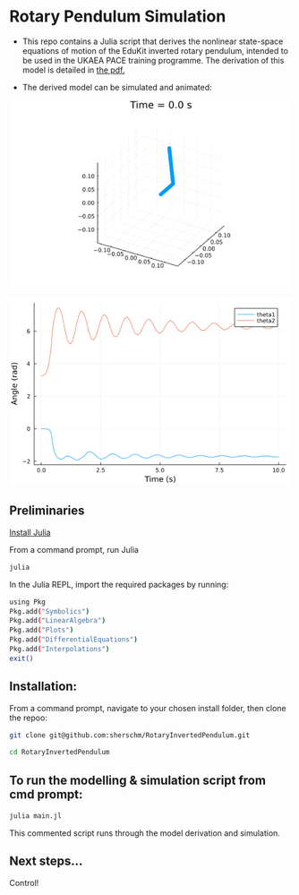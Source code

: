 # Rotary Pendulum Simulation

- This repo contains a Julia script that derives the nonlinear state-space equations of motion of the EduKit inverted rotary pendulum,
intended to be used in the UKAEA PACE training programme. The derivation of this model is detailed in [the pdf.](https://github.com/sherschm/RotaryInvertedPendulum/blob/main/Modelling%20%26%20Simulation%20of%20a%20rotary%20inverted%20pendulum.pdf)

- The derived model can be simulated and animated:

![uncontrolled cartpole gif](./rotary_pendulum_anim.gif)

![pendulum response](./response.png)

## Preliminaries
[Install Julia](https://docs.julialang.org/en/v1/manual/installation/)

From a command prompt, run Julia

```bash
julia
```
In the Julia REPL, import the required packages by running:
```bash
using Pkg
Pkg.add("Symbolics")
Pkg.add("LinearAlgebra")
Pkg.add("Plots")
Pkg.add("DifferentialEquations")
Pkg.add("Interpolations")
exit()
```

## Installation:

From a command prompt, navigate to your chosen install folder, then clone the repoo:

```bash
git clone git@github.com:sherschm/RotaryInvertedPendulum.git
```
```bash
cd RotaryInvertedPendulum
```
## To run the modelling & simulation script from cmd prompt:
```bash
julia main.jl
```
This commented script runs through the model derivation and simulation.

## Next steps...
Control!
